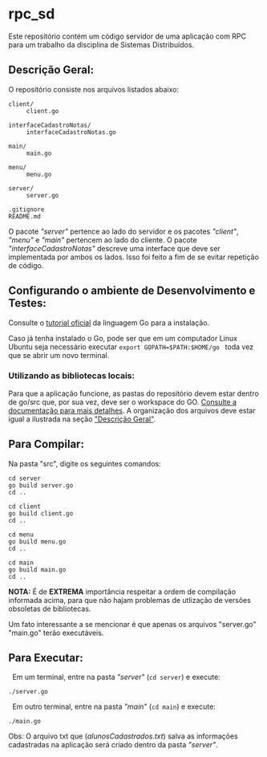 # rpc_sd 
Este repositório contém um código servidor de uma aplicação com RPC para um trabalho da disciplina de Sistemas Distribuídos.


## Descrição Geral:

  O repositório consiste nos arquivos listados abaixo:

    client/     
         client.go
    
    interfaceCadastroNotas/
         interfaceCadastroNotas.go

    main/
         main.go

    menu/
         menu.go     
    
    server/
         server.go
    
    .gitignore
    README.md


O pacote *"server"* pertence ao lado do servidor e os pacotes *"client"*, *"menu"* e *"main"* pertencem ao lado do cliente. O pacote *"interfaceCadastroNotas"* descreve uma interface que deve ser implementada por ambos os lados. Isso foi feito a fim de se evitar repetição de código.



## Configurando o ambiente de Desenvolvimento e Testes:

  Consulte o [tutorial oficial](https://golang.org/doc/install) da linguagem Go para a instalação.

  Caso já tenha instalado o Go, pode ser que em um computador Linux Ubuntu seja necessário executar ```export GOPATH=$PATH:$HOME/go ``` toda vez que se abrir um novo terminal. 



### Utilizando as bibliotecas locais:

  Para que a aplicação funcione, as pastas do repositório devem estar dentro de go/src que, por sua vez, deve ser o workspace do GO. [Consulte a documentação para mais detalhes](https://golang.org/doc/install#testing). 
 A organização dos arquivos deve estar igual a ilustrada na seção ["Descrição Geral"](https://github.com/HosanaUFRRJ2014/rpc_sd/blob/rpc/README.md#descri%C3%A7%C3%A3o-geral).


## Para Compilar:

  Na pasta "src", digite os seguintes comandos:  
```
cd server
go build server.go
cd ..
```
```  
cd client
go build client.go
cd ..
```
```
cd menu
go build menu.go
cd ..
```
```
cd main
go build main.go
cd ..
```

  **NOTA:** É de **EXTREMA** importância respeitar a ordem de compilação informada acima, para que não hajam problemas de utlização de versões obsoletas de bibliotecas.

  Um fato interessante a se mencionar é que apenas os arquivos "server.go" "main.go" terão executáveis.
  
  
  
## Para Executar:
   Em um terminal, entre na pasta *"server"* (`cd server`) e execute:
   
    ./server.go
  
  
   Em outro terminal, entre na pasta *"main"* (```cd main```) e execute:

    ./main.go


Obs: O arquivo txt que (*alunosCadastrados.txt*) salva as informações cadastradas na aplicação será criado dentro da pasta *"server"*.
